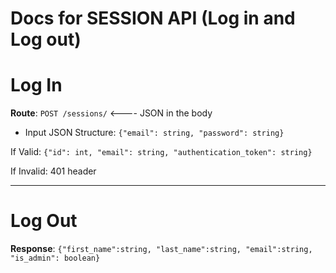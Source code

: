Docs for SESSION API (Log in and Log out)
===

# Log In
**Route**: `POST /sessions/` <---- JSON in the body

* Input JSON Structure: `{"email": string, "password": string}`

If Valid: `{"id": int, "email": string, "authentication_token": string}`

If Invalid: 401 header


----

# Log Out



**Response**: `{"first_name":string, "last_name":string, "email":string, "is_admin": boolean}`
